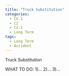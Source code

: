 ```yaml
---
title: "Truck Substitution"
categories:
  - CX.1
  - C2
  - C2.1
  - Long Term
tags:
  - Long Term
  - Accident
---
```


Truck Substitution

WHAT TO DO:
1)...
2)...
3)...
